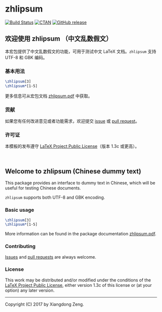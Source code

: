 # zhlipsum

[![Build Status](https://travis-ci.org/Stone-Zeng/zhlipsum.svg?branch=master)](https://travis-ci.org/Stone-Zeng/zhlipsum)
[![CTAN](https://img.shields.io/ctan/v/zhlipsum.svg)](https://www.ctan.org/pkg/zhlipsum)
[![GitHub release](https://img.shields.io/github/release/Stone-Zeng/zhlipsum/all.svg)](https://github.com/Stone-Zeng/zhlipsum/releases/latest)

## 欢迎使用 zhlipsum （中文乱数假文）

本宏包提供了中文乱数假文的功能，可用于测试中文 LaTeX 文档。`zhlipsum` 支持 UTF-8 和 GBK 编码。

### 基本用法

```tex
\zhlipsum[3]
\zhlipsum*[1-5]
```

更多信息可从宏包文档 [zhlipsum.pdf](http://mirrors.ctan.org/macros/latex/contrib/zhlipsum/zhlipsum.pdf) 中获取。

### 贡献

如果您有任何改进意见或者功能需求，欢迎提交 [issue](https://github.com/Stone-Zeng/zhlipsum/issues) 或 [pull request](https://github.com/Stone-Zeng/zhlipsum/pulls)。

### 许可证

本模板的发布遵守 [LaTeX Project Public License](http://www.latex-project.org/lppl.txt)（版本 1.3c 或更高）。

<br>

## Welcome to zhlipsum (Chinese dummy text)

This package provides an interface to dummy text in Chinese, which will be useful for testing Chinese documents.

`zhlipsum` supports both UTF-8 and GBK encoding.

### Basic usage

```tex
\zhlipsum[3]
\zhlipsum*[1-5]
```

More information can be found in the package documentation [zhlipsum.pdf](http://mirrors.ctan.org/macros/latex/contrib/zhlipsum/zhlipsum.pdf).

### Contributing

[Issues](https://github.com/Stone-Zeng/zhlipsum/issues) and [pull requests](https://github.com/Stone-Zeng/zhlipsum/pulls) are always welcome.

### License

This work may be distributed and/or modified under the conditions of the [LaTeX Project Public License](http://www.latex-project.org/lppl.txt), either version 1.3c of this license or (at your option) any later version.

-----

Copyright (C) 2017 by Xiangdong Zeng.
